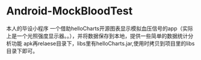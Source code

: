 # Android-MockBloodTest
本人的毕设小程序
一个借助helloCharts开源图表显示模拟血压信号的app（实际上是一个光照强度显示器。。），并将数据保存到本地，提供一些简单的数据统计分析功能
apk再relaese目录下，libs里有helloCharts.jar,使用时拷贝到项目里的libs目录下即可。
